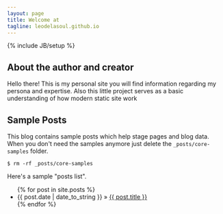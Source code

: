 ```yaml
---
layout: page
title: Welcome at
tagline: leodelasoul.github.io
---
```

{% include JB/setup %}



## About the author and creator

Hello there! This is my personal site you will find information regarding my persona and expertise. Also this little project serves as a
 basic understanding of how modern static site work


## Sample Posts

This blog contains sample posts which help stage pages and blog data.
When you don't need the samples anymore just delete the `_posts/core-samples` folder.

    $ rm -rf _posts/core-samples

Here's a sample "posts list".

<ul class="posts">
  {% for post in site.posts %}
    <li><span>{{ post.date | date_to_string }}</span> &raquo; <a href="{{ BASE_PATH }}{{ post.url }}">{{ post.title }}</a></li>
  {% endfor %}
</ul>
